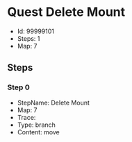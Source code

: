 # Quest Delete Mount

- Id: 99999101
- Steps: 1
- Map: 7

## Steps

### Step 0
- StepName:  Delete Mount
- Map:  7
- Trace:  
- Type:  branch
- Content:  move


